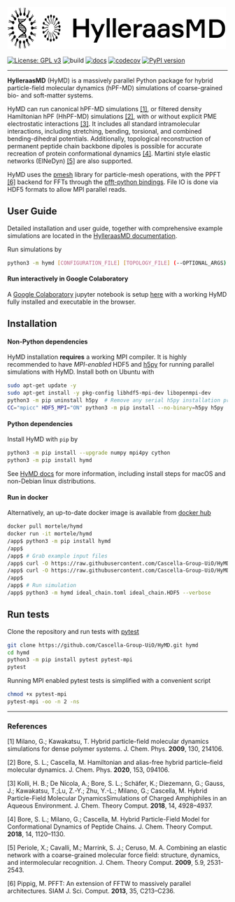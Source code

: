 <a href="https://cascella-group-uio.github.io/HyMD/">
  <img src="https://github.com/Cascella-Group-UiO/HyMD/blob/main/docs/img/hymd_logo_text_black.png?raw=true" width="500" title="HylleraasMD">
</a>

[![License: GPL v3](https://img.shields.io/badge/License-LGPLv3-blue.svg)](https://www.gnu.org/licenses/lgpl-3.0.html) ![build](https://github.com/Cascella-Group-UiO/HyMD-2021/workflows/build/badge.svg) [![docs](https://github.com/Cascella-Group-UiO/HyMD/actions/workflows/docs_pages.yml/badge.svg)](https://cascella-group-uio.github.io/HyMD/) [![codecov](https://codecov.io/gh/Cascella-Group-UiO/HyMD/branch/main/graph/badge.svg?token=BXZ7B9RXV9)](https://codecov.io/gh/Cascella-Group-UiO/HyMD) [![PyPI version](https://badge.fury.io/py/hymd.svg)](https://badge.fury.io/py/hymd)

---------
**HylleraasMD** (HyMD) is a massively parallel Python package for hybrid particle-field molecular dynamics (hPF-MD) simulations of coarse-grained bio- and soft-matter systems.

HyMD can run canonical hPF-MD simulations [[1]](#1), or filtered density Hamiltonian hPF (HhPF-MD) simulations [[2]](#2), with or without explicit PME electrostatic interactions [[3]](#3). It includes all standard intramolecular interactions, including stretching, bending, torsional, and combined bending-dihedral potentials. Additionally, topological reconstruction of permanent peptide chain backbone dipoles is possible for accurate recreation of protein conformational dynamics [[4]](#4). Martini style elastic networks (ElNeDyn) [[5]](#5) are also supported.

HyMD uses the [pmesh](github.com/rainwoodman/pmesh) library for particle-mesh operations, with the PPFT [[6]](#6) backend for FFTs through the [pfft-python bindings](github.com/rainwoodman/pfft-python). File IO is done via HDF5 formats to allow MPI parallel reads.

## User Guide
Detailed installation and user guide, together with comprehensive example simulations are located in the [HylleraasMD documentation](https://cascella-group-uio.github.io/HyMD/index.html).

Run simulations by
```bash
python3 -m hymd [CONFIGURATION_FILE] [TOPOLOGY_FILE] (--OPTIONAL_ARGS)
```

#### Run interactively in Google Colaboratory
A [Google Colaboratory](https://colab.research.google.com/) jupyter notebook is setup [here](https://colab.research.google.com/drive/1jfzRaXjL3q53J4U8OrCgADepmf_HuCOh?usp=sharing) with a working HyMD fully installed and executable in the browser.

## Installation

#### Non-Python dependencies
HyMD installation **requires** a working MPI compiler. It is highly recommended to have *MPI-enabled* HDF5 and [h5py](https://docs.h5py.org/en/stable/mpi.html) for running parallel simulations with HyMD. Install both on Ubuntu with
```bash
sudo apt-get update -y
sudo apt-get install -y pkg-config libhdf5-mpi-dev libopenmpi-dev
python3 -m pip uninstall h5py  # Remove any serial h5py installation present
CC="mpicc" HDF5_MPI="ON" python3 -m pip install --no-binary=h5py h5py
```

#### Python dependencies
Install HyMD with `pip` by
```bash
python3 -m pip install --upgrade numpy mpi4py cython
python3 -m pip install hymd
```
See [HyMD docs](https://cascella-group-uio.github.io/HyMD/doc_pages/installation.html) for more information, including install steps for macOS and non-Debian linux distributions.

#### Run in docker
Alternatively, an up-to-date docker image is available from [docker hub](https://hub.docker.com/repository/docker/mortele/hymd)
```bash
docker pull mortele/hymd
docker run -it mortele/hymd
/app$ python3 -m pip install hymd
/app$
/app$ # Grab example input files
/app$ curl -O https://raw.githubusercontent.com/Cascella-Group-UiO/HyMD-tutorial/main/ideal_chain/ideal_chain.toml
/app$ curl -O https://raw.githubusercontent.com/Cascella-Group-UiO/HyMD-tutorial/main/ideal_chain/ideal_chain.HDF5
/app$
/app$ # Run simulation
/app$ python3 -m hymd ideal_chain.toml ideal_chain.HDF5 --verbose
```

## Run tests
Clone the repository and run tests with [pytest](https://docs.pytest.org/en/latest)
```bash
git clone https://github.com/Cascella-Group-UiO/HyMD.git hymd
cd hymd
python3 -m pip install pytest pytest-mpi
pytest
```
Running MPI enabled pytest tests is simplified with a convenient script
```bash
chmod +x pytest-mpi
pytest-mpi -oo -n 2 -ns
```

---------

### References
<a id="1">[1]</a>
Milano, G.; Kawakatsu, T. Hybrid particle-field molecular dynamics simulations for dense polymer systems. J. Chem. Phys. **2009**, 130, 214106.

<a id="2">[2]</a>
Bore, S. L.; Cascella, M. Hamiltonian and alias-free hybrid particle–field molecular dynamics. J. Chem. Phys. **2020**, 153, 094106.

<a id="3">[3]</a>
Kolli, H. B.; De Nicola, A.; Bore, S. L.; Schäfer, K.; Diezemann, G.; Gauss, J.; Kawakatsu, T.;Lu, Z.-Y.; Zhu, Y.-L.; Milano, G.; Cascella, M. Hybrid Particle-Field Molecular DynamicsSimulations of Charged Amphiphiles in an Aqueous Environment. J. Chem. Theory Comput. **2018**, 14, 4928–4937.

<a id="4">[4]</a>
Bore, S. L.; Milano, G.; Cascella, M. Hybrid Particle-Field Model for Conformational Dynamics of Peptide Chains. J. Chem. Theory Comput. **2018**, 14, 1120–1130.

<a id="5">[5]</a>
Periole, X.; Cavalli, M.; Marrink, S. J.; Ceruso, M. A. Combining an elastic network with a coarse-grained molecular force field: structure, dynamics, and intermolecular recognition. J. Chem. Theory Comput. **2009**, 5.9, 2531-2543.

<a id="6">[6]</a>
Pippig, M. PFFT: An extension of FFTW to massively parallel architectures. SIAM J. Sci. Comput. **2013**, 35, C213–C236.
